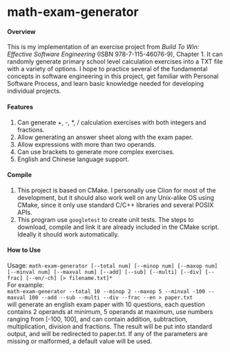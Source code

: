 # math-exam-generator
#### Overview
This is my implementation of an exercise project from
*Build To Win: Effective Software Engineering* (ISBN 978-7-115-46076-9),
Chapter 1. It can randomly generate primary school level calculation
exercises into a TXT file with a variety of options.
I hope to practice several of the fundamental concepts in software
engineering in this project, get familiar with Personal Software Process,
and learn basic knowledge needed for developing individual projects.
#### Features
1. Can generate +, -, *, / calculation exercises with both integers and
fractions.
2. Allow generating an answer sheet along with the exam paper.
3. Allow expressions with more than two operands.
4. Can use brackets to generate more complex exercises.
6. English and Chinese language support.
#### Compile
1. This project is based on CMake. I personally use Clion for most of
the development, but it should also work well on any Unix-alike OS using 
CMake, since it only use standard C/C++ libraries and several POSIX APIs.
2. This program use `googletest` to create unit tests. The steps to
download, compile and link it are already included in the CMake script.
Ideally it should work automatically.
#### How to Use
Usage: `math-exam-generator [--total num] [--minop num]
[--maxop num] [--minval num] [--maxval num] [--add] [--sub]
[--multi] [--div] [--frac] [--en/-ch] [> filename.txt]*`  
For example:  
`math-exam-generator --total 10 --minop 2 --maxop 5 --minval -100
--maxval 100 --add --sub --multi --div --frac --en > paper.txt`  
will generate an english exam paper with 10 questions, each question
contains 2 operands at minimum, 5 operands at maximum, use numbers
ranging from \[-100, 100\], and can contain addition, subtraction,
multiplication, division and fractions. The result will be put into
standard output, and will be redirected to paper.txt. If any of the
parameters are missing or malformed, a default value will be used.
